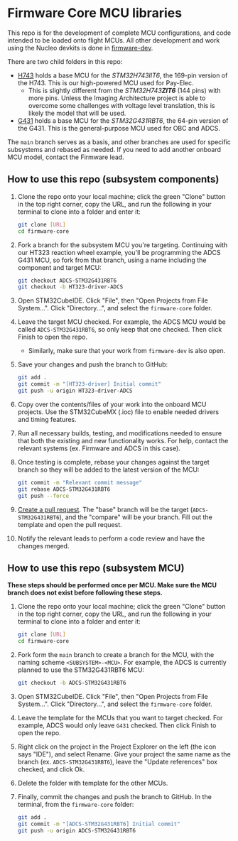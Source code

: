 # Firmware Core MCU libraries

This repo is for the development of complete MCU configurations, and code intended to be loaded onto flight MCUs. All other development and work using the Nucleo devkits is done in [firmware-dev](https://github.com/spacesys-finch/firmware-dev).

There are two child folders in this repo:

- [H743](H743/) holds a base MCU for the _STM32H743IIT6_, the 169-pin version of the H743. This is our high-powered MCU used for Pay-Elec.
    - This is slightly different from the _STM32H743**ZIT6**_ (144 pins) with more pins. Unless the Imaging Architecture project is able to overcome some challenges with voltage level translation, this is likely the model that will be used.
- [G431](G431/) holds a base MCU for the _STM32G431RBT6_, the 64-pin version of the G431. This is the general-purpose MCU used for OBC and ADCS.

The `main` branch serves as a basis, and other branches are used for specific subsystems and rebased as needed. If you need to add another onboard MCU model, contact the Firmware lead.

## How to use this repo (subsystem components)

1. Clone the repo onto your local machine; click the green "Clone" button in the top right corner, copy the URL, and run the following in your terminal to clone into a folder and enter it:

    ```bash
    git clone [URL]
    cd firmware-core
    ```

2. Fork a branch for the subsystem MCU you're targeting. Continuing with our HT323 reaction wheel example, you'll be programming the ADCS G431 MCU, so fork from that branch, using a name including the component and target MCU:

    ```bash
    git checkout ADCS-STM32G431RBT6
    git checkout -b HT323-driver-ADCS
    ```

3. Open STM32CubeIDE. Click "File", then "Open Projects from File System...". Click "Directory...", and select the `firmware-core` folder.
4. Leave the target MCU checked. For example, the ADCS MCU would be called `ADCS-STM32G431RBT6`, so only keep that one checked. Then click Finish to open the repo.
    - Similarly, make sure that your work from `firmware-dev` is also open.
5. Save your changes and push the branch to GitHub:

    ```bash
    git add .
    git commit -m "[HT323-driver] Initial commit"
    git push -u origin HT323-driver-ADCS
    ```

6. Copy over the contents/files of your work into the onboard MCU projects. Use the STM32CubeMX (.ioc) file to enable needed drivers and timing features.
7. Run all necessary builds, testing, and modifications needed to ensure that both the existing and new functionality works. For help, contact the relevant systems (ex. Firmware and ADCS in this case).
8. Once testing is complete, rebase your changes against the target branch so they will be added to the latest version of the MCU:

    ```bash
    git commit -m "Relevant commit message"
    git rebase ADCS-STM32G431RBT6
    git push --force
    ```

9. [Create a pull request](https://github.com/spacesys-finch/firmware-core/compare). The "base" branch will be the target (`ADCS-STM32G431RBT6`), and the "compare" will be your branch. Fill out the template and open the pull request.
10. Notify the relevant leads to perform a code review and have the changes merged.

## How to use this repo (subsystem MCU)

**These steps should be performed once per MCU. Make sure the MCU branch does not exist before following these steps.**

1. Clone the repo onto your local machine; click the green "Clone" button in the top right corner, copy the URL, and run the following in your terminal to clone into a folder and enter it:

    ```bash
    git clone [URL]
    cd firmware-core
    ```

2. Fork form the `main` branch to create a branch for the MCU, with the naming scheme `<SUBSYSTEM>-<MCU>`. For example, the ADCS is currently planned to use the STM32G431RBT6 MCU:

    ```bash
    git checkout -b ADCS-STM32G431RBT6
    ```

3. Open STM32CubeIDE. Click "File", then "Open Projects from File System...". Click "Directory...", and select the `firmware-core` folder.
4. Leave the template for the MCUs that you want to target checked. For example, ADCS would only leave `G431` checked. Then click Finish to open the repo.
5. Right click on the project in the Project Explorer on the left (the icon says "IDE"), and select Rename. Give your project the same name as the branch (ex. `ADCS-STM32G431RBT6`), leave the "Update references" box checked, and click Ok.
6. Delete the folder with template for the other MCUs.
7. Finally, commit the changes and push the branch to GitHub. In the terminal, from the `firmware-core` folder:

    ```bash
    git add .
    git commit -m "[ADCS-STM32G431RBT6] Initial commit"
    git push -u origin ADCS-STM32G431RBT6
    ```
